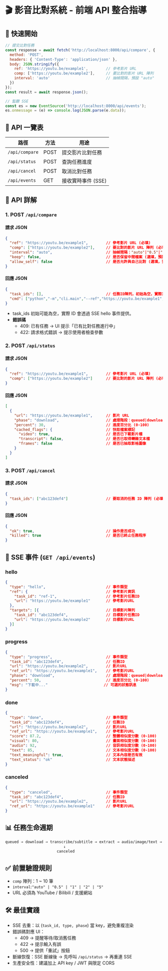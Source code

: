 # 🎬 影音比對系統 - 前端 API 整合指導

## 🚀 快速開始 
```javascript
// 提交比對任務
const response = await fetch('http://localhost:8000/api/compare', {
  method: 'POST',
  headers: { 'Content-Type': 'application/json' },
  body: JSON.stringify({
    ref: 'https://youtu.be/example1',        // 參考影片 URL
    comp: ['https://youtu.be/example2'],     // 要比對的影片 URL 陣列
    interval: 'auto'                         // 抽幀間隔，預設 "auto"
  })
});
const result = await response.json();

// 監聽 SSE
const es = new EventSource('http://localhost:8000/api/events');
es.onmessage = (e) => console.log(JSON.parse(e.data));
```

## 📑 API 一覽表
| 路徑           | 方法  | 用途           |
| -------------- | ---- | ------------ |
| `/api/compare` | POST | 提交影片比對任務     |
| `/api/status`  | POST | 查詢任務進度       |
| `/api/cancel`  | POST | 取消比對任務       |
| `/api/events`  | GET  | 接收實時事件 (SSE) |


## 📡 API 詳解

### 1. POST `/api/compare`
#### 請求 JSON
```json
{
  "ref": "https://youtu.be/example1",        // 參考影片 URL (必填)
  "comp": ["https://youtu.be/example2"],     // 要比對的影片 URL 陣列 (必填)
  "interval": "auto",                        // 抽幀間隔："auto"|"0.5"|"1"|"2"|"5" (選填，預設"auto")
  "keep": false,                             // 是否保留中間檔案 (選填，預設false)
  "allow_self": false                        // 是否允許與自己比對 (選填，預設false)
}
```
#### 回應 JSON
```json
{
  "task_ids": [],                            // 任務ID陣列，初始為空，實際ID透過SSE hello事件提供
  "cmd": ["python","-m","cli.main","--ref","https://youtu.be/example1","--comp","https://youtu.be/example2"]  // 除錯用命令列陣列
}
```
- task_ids 初始可能為空，實際 ID 會透過 SSE hello 事件提供。
- **錯誤碼**  
  - 409: 已有任務 → UI 提示「已有比對任務進行中」
  - 422: 請求格式錯誤 → 提示使用者檢查參數


### 2. POST `/api/status`
#### 請求 JSON
```json
{
  "ref": "https://youtu.be/example1",        // 參考影片 URL (必填)
  "comp": ["https://youtu.be/example2"]      // 要比對的影片 URL 陣列 (必填)
}
```
#### 回應 JSON
```json
[
  {
    "url": "https://youtu.be/example1",      // 影片 URL
    "phase": "download",                     // 處理階段：queued|download|transcribe|extract|compare
    "percent": 30,                           // 進度百分比 (0-100)
    "cached_flags": {                        // 快取檔案標記
      "video": true,                         // 是否已下載影片檔
      "transcript": false,                   // 是否已取得轉錄文本檔
      "frames": false                        // 是否已抽取影格圖像
    }
  }
]
```


### 3. POST `/api/cancel`
#### 請求 JSON
```json
{ 
  "task_ids": ["abc123def4"]                 // 要取消的任務 ID 陣列 (必填)
}
```
#### 回應 JSON
```json
{ 
  "ok": true,                                // 操作是否成功
  "killed": true                             // 是否已終止任務程序
}
```


## 🔄 SSE 事件 (`GET /api/events`)
### hello
```json
{
  "type": "hello",                           // 事件類型
  "ref": {                                   // 參考影片資訊
    "task_id": "ref-1",                      // 參考影片任務ID
    "url": "https://youtu.be/example1"       // 參考影片URL
  },
  "targets": [{                              // 目標影片陣列
    "task_id": "abc123def4",                 // 目標影片任務ID
    "url": "https://youtu.be/example2"       // 目標影片URL
  }]
}
```
### progress
```json
{
  "type": "progress",                        // 事件類型
  "task_id": "abc123def4",                   // 任務ID
  "url": "https://youtu.be/example2",        // 影片URL
  "ref_url": "https://youtu.be/example1",    // 參考影片URL
  "phase": "download",                       // 處理階段：queued|download|transcribe|extract|compare
  "percent": 50,                             // 進度百分比 (0-100)
  "msg": "下載中..."                         // 可選的狀態訊息
}
```
### done
```json
{
  "type": "done",                            // 事件類型
  "task_id": "abc123def4",                   // 任務ID
  "url": "https://youtu.be/example2",        // 影片URL
  "ref_url": "https://youtu.be/example1",    // 參考影片URL
  "score": 87.2,                             // 整體相似度分數 (0-100)
  "visual": 80,                              // 畫面相似度分數 (0-100)
  "audio": 92,                               // 音訊相似度分數 (0-100)
  "text": 85,                                // 文本相似度分數 (0-100)
  "text_meaningful": true,                   // 文本內容是否有效
  "text_status": "ok"                        // 文本狀態描述
}
```
### canceled
```json
{
  "type": "canceled",                        // 事件類型
  "task_id": "abc123def4",                   // 任務ID
  "url": "https://youtu.be/example2",        // 影片URL
  "ref_url": "https://youtu.be/example1"     // 參考影片URL
}
```

## 📊 任務生命週期
```bash
queued → download → transcribe/subtitle → extract → audio/image/text → compare → done
                          ↓
                       canceled
```

## ✅ 前置驗證規則
- `comp` 陣列：1 ~ 10 筆
- `interval`:`"auto" | "0.5" | "1" | "2" | "5"`
- URL 必須為 YouTube / Bilibili / 支援網站

## 🛠️ 最佳實踐
- SSE 去重：以 (`task_id, type, phase`) 當 key，避免重複渲染
- 錯誤碼對應 UI：
  - 409 → 提醒等待/取消舊任務
  - 422 → 提示輸入有誤
  - 500 → 提供「重試」按鈕
- 斷線恢復：SSE 斷線後 → 先呼叫 `/api/status` → 再重連 SSE
- 生產安全性：建議加上 API key / JWT 與限定 CORS